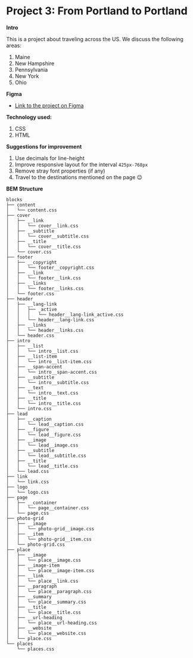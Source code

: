 # Project 3: From Portland to Portland


**Intro**

This is a project about traveling across the US. We discuss the following areas:

1. Maine
2. New Hampshire
3. Pennsylvania
4. New York
5. Ohio


**Figma**

* [Link to the project on Figma](https://www.figma.com/file/xM9rNsdK4iNcFJmDZho3Aw/Sprint-3%3A-From-Portland-to-Portland-%2F-desktop-%2B-mobile?node-id=500%3A0)


**Technology used:**

1. CSS 
2. HTML

**Suggestions for improvement**

1. Use decimals for line-height
2. Improve responsive layout for the interval `425px-768px`
3. Remove stray font properties (if any)
4. Travel to the destinations mentioned on the page 😉


**BEM Structure**

```
blocks
├── content
│   └── content.css
├── cover
│   ├── __link
│   │   └── cover__link.css
│   ├── __subtitle
│   │   └── cover__subtitle.css
│   ├── __title
│   │   └── cover__title.css
│   └── cover.css
├── footer
│   ├── __copyright
│   │   └── footer__copyright.css
│   ├── __link
│   │   └── footer__link.css
│   ├── __links
│   │   └── footer__links.css
│   └── footer.css
├── header
│   ├── __lang-link
│   │   ├── _active
│   │   │   └── header__lang-link_active.css
│   │   └── header__lang-link.css
│   ├── __links
│   │   └── header__links.css
│   └── header.css
├── intro
│   ├── __list
│   │   └── intro__list.css
│   ├── __list-item
│   │   └── intro__list-item.css
│   ├── __span-accent
│   │   └── intro__span-accent.css
│   ├── __subtitle
│   │   └── intro__subtitle.css
│   ├── __text
│   │   └── intro__text.css
│   ├── __title
│   │   └── intro__title.css
│   └── intro.css
├── lead
│   ├── __caption
│   │   └── lead__caption.css
│   ├── __figure
│   │   └── lead__figure.css
│   ├── __image
│   │   └── lead__image.css
│   ├── __subtitle
│   │   └── lead__subtitle.css
│   ├── __title
│   │   └── lead__title.css
│   └── lead.css
├── link
│   └── link.css
├── logo
│   └── logo.css
├── page
│   ├── __container
│   │   └── page__container.css
│   └── page.css
├── photo-grid
│   ├── __image
│   │   └── photo-grid__image.css
│   ├── __item
│   │   └── photo-grid__item.css
│   └── photo-grid.css
├── place
│   ├── __image
│   │   └── place__image.css
│   ├── __image-item
│   │   └── place__image-item.css
│   ├── __link
│   │   └── place__link.css
│   ├── __paragraph
│   │   └── place__paragraph.css
│   ├── __summary
│   │   └── place__summary.css
│   ├── __title
│   │   └── place__title.css
│   ├── __url-heading
│   │   └── place__url-heading.css
│   ├── __website
│   │   └── place__website.css
│   └── place.css
└── places
    └── places.css

```